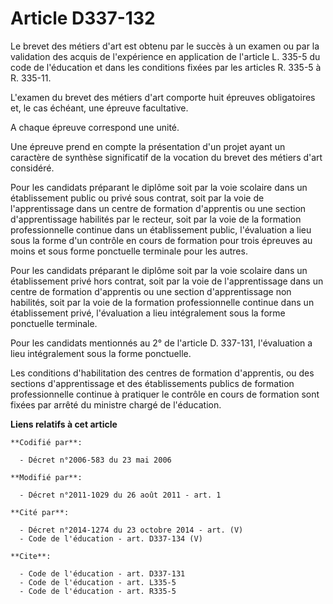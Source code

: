 # Article D337-132

Le brevet des métiers d'art est obtenu par le succès à un examen ou par la validation des acquis de l'expérience en
application de l'article L. 335-5 du code de l'éducation et dans les conditions fixées par les articles R. 335-5 à R.
335-11. 

L'examen du brevet des métiers d'art comporte huit épreuves obligatoires et, le cas échéant, une épreuve facultative. 

A chaque épreuve correspond une unité. 

Une épreuve prend en compte la présentation d'un projet ayant un caractère de synthèse significatif de la vocation du brevet
des métiers d'art considéré. 

Pour les candidats préparant le diplôme soit par la voie scolaire dans un établissement public ou privé sous contrat, soit
par la voie de l'apprentissage dans un centre de formation d'apprentis ou une section d'apprentissage habilités par le
recteur, soit par la voie de la formation professionnelle continue dans un établissement public, l'évaluation a lieu sous la
forme d'un contrôle en cours de formation pour trois épreuves au moins et sous forme ponctuelle terminale pour les autres. 

Pour les candidats préparant le diplôme soit par la voie scolaire dans un établissement privé hors contrat, soit par la voie
de l'apprentissage dans un centre de formation d'apprentis ou une section d'apprentissage non habilités, soit par la voie de
la formation professionnelle continue dans un établissement privé, l'évaluation a lieu intégralement sous la forme ponctuelle
terminale. 

Pour les candidats mentionnés au 2° de l'article D. 337-131, l'évaluation a lieu intégralement sous la forme ponctuelle. 

Les conditions d'habilitation des centres de formation d'apprentis, ou des sections d'apprentissage et des établissements
publics de formation professionnelle continue à pratiquer le contrôle en cours de formation sont fixées par arrêté du
ministre chargé de l'éducation.

**Liens relatifs à cet article**

	**Codifié par**:

	  - Décret n°2006-583 du 23 mai 2006

	**Modifié par**:

	  - Décret n°2011-1029 du 26 août 2011 - art. 1

	**Cité par**:

	  - Décret n°2014-1274 du 23 octobre 2014 - art. (V)
	  - Code de l'éducation - art. D337-134 (V)

	**Cite**:

	  - Code de l'éducation - art. D337-131
	  - Code de l'éducation - art. L335-5
	  - Code de l'éducation - art. R335-5
